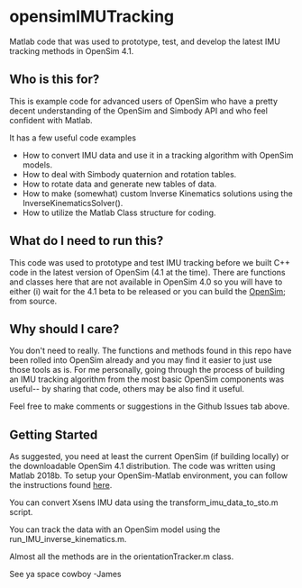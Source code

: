 opensimIMUTracking
============
Matlab code that was used to prototype, test, and develop the latest IMU tracking methods in OpenSim 4.1.

Who is this for?
-----------------
This is example code for advanced users of OpenSim who have a pretty decent understanding of the OpenSim and Simbody API and who feel confident with Matlab. 

It has a few useful code examples
- How to convert IMU data and use it in a tracking algorithm with OpenSim models.
- How to deal with Simbody quaternion and rotation tables.
- How to rotate data and generate new tables of data. 
- How to make (somewhat) custom Inverse Kinematics solutions using the InverseKinematicsSolver().
- How to utilize the Matlab Class structure for coding.

What do I need to run this?
-----------------
This code was used to prototype and test IMU tracking before we built C++ code 
in the latest version of OpenSim (4.1 at the time). There are functions and classes 
here that are not available in OpenSim 4.0 so you will have to either (i) wait 
for the 4.1 beta to be released or you can build the [OpenSim](https://github.com/opensim-org/opensim-core); from source.    

Why should I care?
-----------------
You don't need to really. The functions and methods found in this repo have been rolled into OpenSim already and you may find it easier to just use those tools as is. For me personally, going through the process of building an IMU tracking algorithm from the most basic OpenSim components was useful-- by sharing that code, others may be also find it useful.

Feel free to make comments or suggestions in the Github Issues tab above.

Getting Started
-----------------
As suggested, you need at least the current OpenSim (if building locally) or the downloadable OpenSim 4.1 distribution. The code was written using Matlab 2018b. To setup your OpenSim-Matlab environment, you can follow the instructions found [here](https://simtk-confluence.stanford.edu/display/OpenSim/Scripting+with+Matlab).

You can convert Xsens IMU data using the transform_imu_data_to_sto.m script. 

You can track the data with an OpenSim model using the run_IMU_inverse_kinematics.m.

Almost all the methods are in the orientationTracker.m class. 


See ya space cowboy
-James






